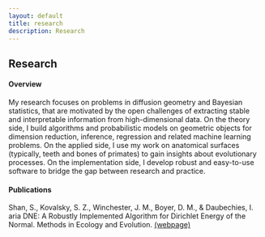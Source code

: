 ```yaml
---
layout: default
title: research
description: Research
---
```

## Research
#### Overview

My research focuses on problems in diffusion geometry and Bayesian statistics, that are motivated
by the open challenges of extracting stable and interpretable information from high-dimensional
data. On the theory side, I build algorithms and probabilistic models on geometric objects for
dimension reduction, inference, regression and related machine learning problems. On the applied
side, I use my work on anatomical surfaces (typically, teeth and bones of primates) to gain insights about evolutionary processes. On the implementation side, I develop robust and easy-to-use
software to bridge the gap between research and practice.


#### Publications

Shan, S., Kovalsky, S. Z., Winchester, J. M., Boyer, D. M., & Daubechies, I. aria DNE: A Robustly Implemented Algorithm for Dirichlet Energy of the Normal. Methods in Ecology and Evolution.  [(webpage)](/articles/ariadne.html)  <br />


